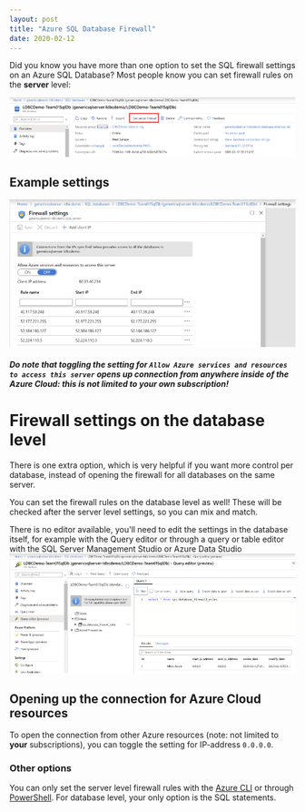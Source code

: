 ```yaml
---
layout: post
title: "Azure SQL Database Firewall"
date: 2020-02-12
---
```


Did you know you have more than one option to set the SQL firewall settings on an Azure SQL Database? Most people know you can set firewall rules on the **server** level:

![Firewall rules on the database level](/images/20200212/20200212_01_ServerFirewallRules.png)  

## Example settings
![Example of Firewall rules on the server level](/images/20200212/20200212_01_ServerFirewallRulesExample.png)  

##### Do note that toggling the setting for `Allow Azure services and resources to access this server` opens up connection from **anywhere** inside of the Azure Cloud: this is not limited to your own subscription!

# Firewall settings on the database level
There is one extra option, which is very helpful if you want more control per database, instead of opening the firewall for all databases on the same server. 

You can set the firewall rules on the database level as well! These will be checked after the server level settings, so you can mix and match. 

There is no editor available, you'll need to edit the settings in the database itself, for example with the Query editor or through a query or table editor with the SQL Server Management Studio or Azure Data Studio
![Firewall rules on the database level](/images/20200212/20200212_02_DatabaseFirewallRules.png)  

## Opening up the connection for Azure Cloud resources
To open the connection from other Azure resources (note: not limited to **your** subscriptions), you can toggle the setting for IP-address `0.0.0.0`.

### Other options
You can only set the server level firewall rules with the [Azure CLI](https://docs.microsoft.com/en-us/cli/azure/sql/server/firewall-rule?view=azure-cli-latest) or through [PowerShell](https://docs.microsoft.com/en-us/azure/sql-database/sql-database-firewall-configure#server-level-versus-database-level-ip-firewall-rules).
For database level, your only option is the SQL statements.
